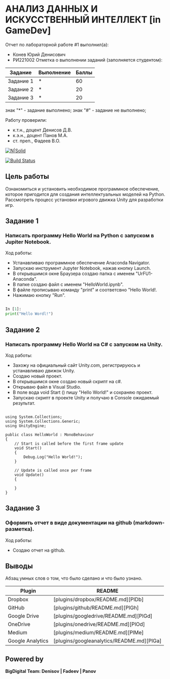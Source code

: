 # АНАЛИЗ ДАННЫХ И ИСКУССТВЕННЫЙ ИНТЕЛЛЕКТ [in GameDev]
Отчет по лабораторной работе #1 выполнил(а):
- Конев Юрий Денисович
- РИ221002
Отметка о выполнении заданий (заполняется студентом):

| Задание | Выполнение | Баллы |
| ------ | ------ | ------ |
| Задание 1 | * | 60 |
| Задание 2 | * | 20 |
| Задание 3 | * | 20 |

знак "*" - задание выполнено; знак "#" - задание не выполнено;

Работу проверили:
- к.т.н., доцент Денисов Д.В.
- к.э.н., доцент Панов М.А.
- ст. преп., Фадеев В.О.

[![N|Solid](https://cldup.com/dTxpPi9lDf.thumb.png)](https://nodesource.com/products/nsolid)

[![Build Status](https://travis-ci.org/joemccann/dillinger.svg?branch=master)](https://travis-ci.org/joemccann/dillinger)

## Цель работы
Ознакомиться и установить необходимое программное обеспечение, которое пригодится для создания интеллектуальных моделей на Python. Рассмотреть процесс установки игрового движка Unity для разработки игр.

## Задание 1
### Написать программу Hello World на Python с запуском в Jupiter Notebook.
Ход работы:
- Устанавливаю программное обеспечение Anaconda Navigator.
- Запускаю инструмент Jupyter Notebook, нажав кнопку Launch.
- В открывшимся окне Браузера создаю папка с именем "UrFU1-Anaconda".
- В папке создаю файл с именем "HelloWorld.ipynb".
- В файле прописываю команду "print" и соответсвно "Hello World!.
- Нажимаю кнопку "Run".
  
```py

In [1]:
print("Hello Wordl!")

```

## Задание 2
### Написать программу Hello World на C# с запуском на Unity.
Ход работы:
- Захожу на официальный сайт Unity.com, регистрируюсь и устанавливаю движок Unity.
- Создаю новый проект.
- В открывшимся окне создаю новый скрипт на c#.
- Открываю файл в Visual Studio.
- В поле вода void Start () пишу "Hello World!" и сохраняю проект.
- Запускаю скрипт в проекте Unity и получаю в Console ожидаемый результат.


```

using System.Collections;
using System.Collections.Generic;
using UnityEngine;

public class HelloWorld : MonoBehaviour
{
    // Start is called before the first frame update
    void Start()
    {
        Debug.Log("Hello World!");
    }

    // Update is called once per frame
    void Update()
    {
        
    }
}

```

## Задание 3
### Оформить отчет в виде документации на github (markdown-разметка).
Ход работы:
- Создаю отчет на github.

## Выводы

Абзац умных слов о том, что было сделано и что было узнано.

| Plugin | README |
| ------ | ------ |
| Dropbox | [plugins/dropbox/README.md][PlDb] |
| GitHub | [plugins/github/README.md][PlGh] |
| Google Drive | [plugins/googledrive/README.md][PlGd] |
| OneDrive | [plugins/onedrive/README.md][PlOd] |
| Medium | [plugins/medium/README.md][PlMe] |
| Google Analytics | [plugins/googleanalytics/README.md][PlGa] |

## Powered by

**BigDigital Team: Denisov | Fadeev | Panov**
